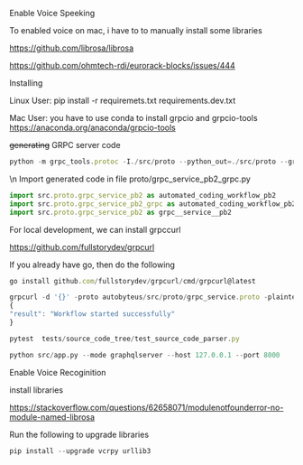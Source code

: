 Enable Voice Speeking

To enabled voice on mac, i have to to manually install some libraries

<https://github.com/librosa/librosa>

<https://github.com/ohmtech-rdi/eurorack-blocks/issues/444>


Installing

Linux User: pip install -r requiremets.txt requirements.dev.txt

Mac User: you have to use conda to install grpcio and grpcio-tools <https://anaconda.org/anaconda/grpcio-tools>



~~generating~~ GRPC server code


```javascript
python -m grpc_tools.protoc -I./src/proto --python_out=./src/proto --grpc_python_out=./src/proto ./src/proto/grpc_service.proto
```

 \n Import generated code in file proto/grpc_service_pb2_grpc.py

```javascript
import src.proto.grpc_service_pb2 as automated_coding_workflow_pb2
import src.proto.grpc_service_pb2_grpc as automated_coding_workflow_pb2_grpc
import src.proto.grpc_service_pb2 as grpc__service__pb2
```



For local development, we can install grpccurl

<https://github.com/fullstorydev/grpcurl>

If you already have go, then do the following

```javascript
go install github.com/fullstorydev/grpcurl/cmd/grpcurl@latest
```

```javascript
grpcurl -d '{}' -proto autobyteus/src/proto/grpc_service.proto -plaintext localhost:50051 automatedcodingworkflow.AutomatedCodingWorkflowService/StartWorkflow
{
"result": "Workflow started successfully"
}
```



```javascript
pytest  tests/source_code_tree/test_source_code_parser.py
```

```python
python src/app.py --mode graphqlserver --host 127.0.0.1 --port 8000
```


Enable Voice Recoginition

install libraries

<https://stackoverflow.com/questions/62658071/modulenotfounderror-no-module-named-librosa>



Run the following to upgrade libraries

```javascript
pip install --upgrade vcrpy urllib3
```


